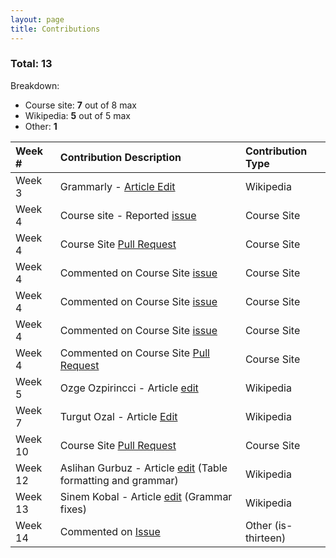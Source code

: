 ```yaml
---
layout: page
title: Contributions
---
```


### Total: 13
Breakdown: 
- Course site: **7** out of 8 max
- Wikipedia: **5** out of 5 max
- Other: **1**


| Week # | Contribution Description | Contribution Type |
| :------------- | :------------- | :------- |
| Week 3  | Grammarly - [Article Edit](https://en.wikipedia.org/wiki/Special:Contributions/Celina725)  | Wikipedia |
| Week 4  | Course site - Reported [issue](https://github.com/joannakl/cs480_s18/issues/13) | Course Site |
| Week 4  | Course Site [Pull Request](https://github.com/joannakl/cs480_s18/pull/49)  | Course Site |
| Week 4  | Commented on Course Site [issue](https://github.com/joannakl/cs480_s18/issues/17)  | Course Site |
| Week 4  | Commented on Course Site [issue](https://github.com/joannakl/cs480_s18/issues/25) | Course Site |
| Week 4  | Commented on Course Site [issue](https://github.com/joannakl/cs480_s18/issues/27) | Course Site |
| Week 4  | Commented on Course Site [Pull Request](https://github.com/joannakl/cs480_s18/pull/75) | Course Site |
| Week 5  | Ozge Ozpirincci - Article [edit](https://en.wikipedia.org/wiki/Special:Contributions/Celina725) | Wikipedia |
| Week 7 | Turgut Ozal - Article [Edit](https://en.wikipedia.org/wiki/Special:Contributions/Celina725) | Wikipedia |
| Week 10 | Course Site [Pull Request](https://github.com/joannakl/cs480_s18/pull/109)  | Course Site |
| Week 12 | Aslihan Gurbuz - Article [edit](https://en.wikipedia.org/w/index.php?title=Asl%C4%B1han_G%C3%BCrb%C3%BCz&diff=prev&oldid=837624979) (Table formatting and grammar) | Wikipedia |
| Week 13 | Sinem Kobal - Article [edit](https://en.wikipedia.org/w/index.php?title=Sinem_Kobal&diff=prev&oldid=837803345) (Grammar fixes) | Wikipedia |
| Week 14 | Commented on [Issue](https://github.com/jezen/is-thirteen/issues/581#issuecomment-386770903) | Other (is-thirteen) |
